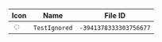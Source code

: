 | Icon | Name | File ID |
| ---  | ---  | ---     |
| ![](TestIgnored.png) | `TestIgnored` | `-3941378333303756677` |
